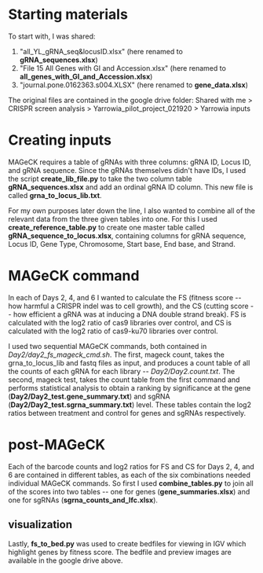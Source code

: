 # Starting materials

To start with, I was shared:
1. "all_YL_gRNA_seq&locusID.xlsx" (here renamed to **gRNA_sequences.xlsx**)
2. "File 15 All Genes with GI and Accession.xlsx" (here renamed to **all_genes_with_GI_and_Accession.xlsx**)
3. "journal.pone.0162363.s004.XLSX" (here renamed to **gene_data.xlsx**)

The original files are contained in the google drive folder:
Shared with me > CRISPR screen analysis > Yarrowia_pilot_project_021920 > Yarrowia inputs

# Creating inputs

MAGeCK requires a table of gRNAs with three columns: gRNA ID, Locus ID, and gRNA sequence.
Since the gRNAs themselves didn't have IDs, I used the script **create_lib_file.py** to 
take the two column table **gRNA_sequences.xlsx** and add an ordinal gRNA ID column.
This new file is called **grna_to_locus_lib.txt**.

For my own purposes later down the line, I also wanted to combine all of the relevant data from the three given tables into one.
For this I used **create_reference_table.py** to create one master table called **gRNA_sequence_to_locus.xlsx**,
containing columns for gRNA sequence, Locus ID, Gene Type, Chromosome, Start base, End base, and Strand.

# MAGeCK command

In each of Days 2, 4, and 6 I wanted to calculate the FS (fitness score -- how harmful a CRISPR indel was to cell growth),
and the CS (cutting score -- how efficient a gRNA was at inducing a DNA double strand break).
FS is calculated with the log2 ratio of cas9 libraries over control,
and CS is calculated with the log2 ratio of cas9-ku70 libraries over control.

I used two sequential MAGeCK commands, both contained in *Day2/day2_fs_mageck_cmd.sh*. 
The first, mageck count, takes the grna_to_locus_lib and fastq files as input, and produces a count table 
of all the counts of each gRNA for each library -- *Day2/Day2.count.txt*.
The second, mageck test, takes the count table from the first command and performs statistical analysis 
to obtain a ranking by significance at the gene (**Day2/Day2_test.gene_summary.txt**)
and sgRNA (**Day2/Day2_test.sgrna_summary.txt**) level. These tables contain the log2 ratios between treatment and control 
for genes and sgRNAs respectively.

# post-MAGeCK 

Each of the barcode counts and log2 ratios for FS and CS for Days 2, 4, and 6 are contained in different tables, 
as each of the six combinations needed individual MAGeCK commands. So first I used
**combine_tables.py** to join all of the scores into two tables -- one for genes
(**gene_summaries.xlsx**) and one for sgRNAs (**sgrna_counts_and_lfc.xlsx**).

## visualization

Lastly, **fs_to_bed.py** was used to create bedfiles for viewing in IGV which highlight genes by fitness score.
The bedfile and preview images are available in the google drive above.
